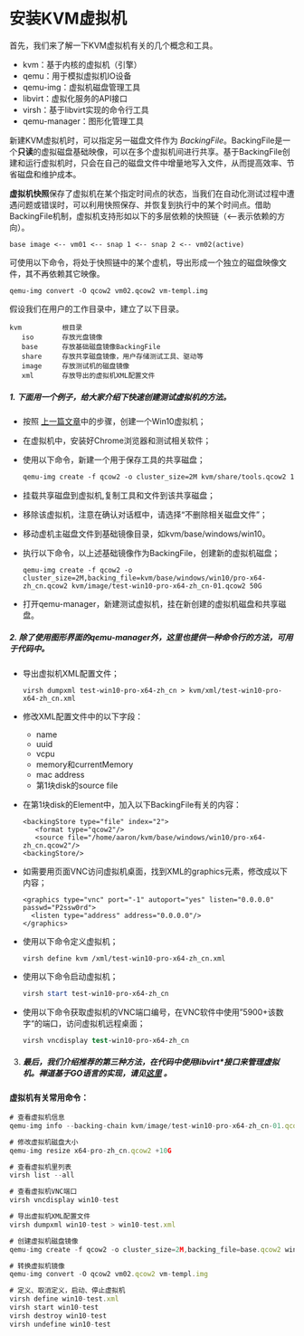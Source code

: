 # 安装KVM虚拟机

首先，我们来了解一下KVM虚拟机有关的几个概念和工具。

- kvm：基于内核的虚拟机（引擎）
- qemu：用于模拟虚拟机IO设备
- qemu-img：虚拟机磁盘管理工具
- libvirt：虚拟化服务的API接口
- virsh：基于libvirt实现的命令行工具
- qemu-manager：图形化管理工具

新建KVM虚拟机时，可以指定另一磁盘文件作为 *BackingFile*。BackingFile是一个**只读**的虚拟磁盘基础映像，可以在多个虚拟机间进行共享。基于BackingFile创建和运行虚拟机时，只会在自己的磁盘文件中增量地写入文件，从而提高效率、节省磁盘和维护成本。

**虚拟机快照**保存了虚拟机在某个指定时间点的状态，当我们在自动化测试过程中遭遇问题或错误时，可以利用快照保存、并恢复到执行中的某个时间点。借助BackingFile机制，虚拟机支持形如以下的多层依赖的快照链（<--表示依赖的方向）。

```brainfuck
base image <-- vm01 <-- snap 1 <-- snap 2 <-- vm02(active)
```

可使用以下命令，将处于快照链中的某个虚机，导出形成一个独立的磁盘映像文件，其不再依赖其它映像。

```stylus
qemu-img convert -O qcow2 vm02.qcow2 vm-templ.img
```

假设我们在用户的工作目录中，建立了以下目录。

```crmsh
kvm          根目录
   iso       存放光盘镜像
   base      存放基础磁盘镜像BackingFile
   share     存放共享磁盘镜像，用户存储测试工具、驱动等
   image     存放测试机的磁盘镜像 
   xml       存放导出的虚拟机XML配置文件
```

##### 1.  下面用一个例子，给大家介绍下快速创建测试虚拟机的方法。

- 按照 [上一篇文章](1-host.md)中的步骤，创建一个Win10虚拟机；
- 在虚拟机中，安装好Chrome浏览器和测试相关软件；
- 使用以下命令，新建一个用于保存工具的共享磁盘；

   ```apache
   qemu-img create -f qcow2 -o cluster_size=2M kvm/share/tools.qcow2 10G
   ```

- 挂载共享磁盘到虚拟机,复制工具和文件到该共享磁盘；
- 移除该虚拟机，注意在确认对话框中，请选择“不删除相关磁盘文件”；
- 移动虚机主磁盘文件到基础镜像目录，如kvm/base/windows/win10。
- 执行以下命令，以上述基础镜像作为BackingFile，创建新的虚拟机磁盘；

   ```
   qemu-img create -f qcow2 -o cluster_size=2M,backing_file=kvm/base/windows/win10/pro-x64-zh_cn.qcow2 kvm/image/test-win10-pro-x64-zh_cn-01.qcow2 50G
   ```

- 打开qemu-manager，新建测试虚拟机，挂在新创建的虚拟机磁盘和共享磁盘。

##### 2.  除了使用图形界面的qemu-manager外，这里也提供一种命令行的方法，可用于代码中。

- 导出虚拟机XML配置文件；

   ```
   virsh dumpxml test-win10-pro-x64-zh_cn > kvm/xml/test-win10-pro-x64-zh_cn.xml
   ```

- 修改XML配置文件中的以下字段：

  - name
  - uuid
  - vcpu
  - memory和currentMemory
  - mac address
  - 第1块disk的source file

- 在第1块disk的Element中，加入以下BackingFile有关的内容：

   ```
   <backingStore type="file" index="2">
      <format type="qcow2"/>
      <source file="/home/aaron/kvm/base/windows/win10/pro-x64-zh_cn.qcow2"/> 
   <backingStore/>
   ```

- 如需要用页面VNC访问虚拟机桌面，找到XML的graphics元素，修改成以下内容；

   ```abnf
   <graphics type="vnc" port="-1" autoport="yes" listen="0.0.0.0" passwd="P2ssw0rd">
     <listen type="address" address="0.0.0.0"/>
   </graphics>
   ```

- 使用以下命令定义虚拟机；

   ```
   virsh define kvm /xml/test-win10-pro-x64-zh_cn.xml
   ```

- 使用以下命令启动虚拟机；

   ```powershell
   virsh start test-win10-pro-x64-zh_cn
   ```

- 使用以下命令获取虚拟机的VNC端口编号，在VNC软件中使用”5900+该数字“的端口，访问虚拟机远程桌面；

   ```stata
   virsh vncdisplay test-win10-pro-x64-zh_cn
   ```

3. ##### 最后，我们介绍推荐的第三种方法，在代码中使用libvirt*接口来管理虚拟机。禅道基于GO语言的实现，请见[这里](https://github.com/easysoft/zagent/blob/main/internal/agent-host/service/kvm/libvirt.go) 。

#### **虚拟机有关常用命令：**

```js
# 查看虚拟机信息
qemu-img info --backing-chain kvm/image/test-win10-pro-x64-zh_cn-01.qcow2

# 修改虚拟机磁盘大小
qemu-img resize x64-pro-zh_cn.qcow2 +10G

# 查看虚拟机里列表
virsh list --all

# 查看虚拟机VNC端口
virsh vncdisplay win10-test

# 导出虚拟机XML配置文件
virsh dumpxml win10-test > win10-test.xml

# 创建虚拟机磁盘镜像
qemu-img create -f qcow2 -o cluster_size=2M,backing_file=base.qcow2 win10-test.qcow2 40G

# 转换虚拟机镜像
qemu-img convert -O qcow2 vm02.qcow2 vm-templ.img

# 定义、取消定义，启动、停止虚拟机
virsh define win10-test.xml
virsh start win10-test
virsh destroy win10-test
virsh undefine win10-test
```

